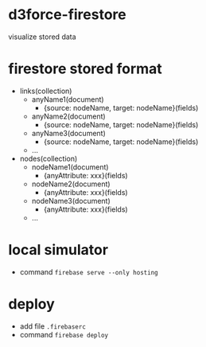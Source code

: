 # d3force-firestore
visualize stored data

# firestore stored format
- links(collection)
  - anyName1(document)
    - {source: nodeName, target: nodeName}(fields)
  - anyName2(document)
    - {source: nodeName, target: nodeName}(fields)
  - anyName3(document)
    - {source: nodeName, target: nodeName}(fields)
  - ...
- nodes(collection)
  - nodeName1(document)
    - {anyAttribute: xxx}(fields)
  - nodeName2(document)
    - {anyAttribute: xxx}(fields)
  - nodeName3(document)
    - {anyAttribute: xxx}(fields)
  - ...

# local simulator
- command `firebase serve --only hosting`

# deploy
- add file `.firebaserc`
- command `firebase deploy`
